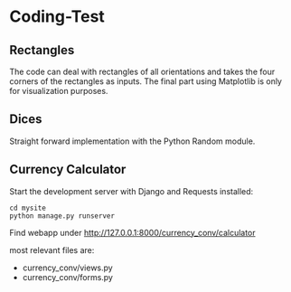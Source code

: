 # Coding-Test
## Rectangles
The code can deal with rectangles of all orientations and takes the four corners of the rectangles as inputs.
The final part using Matplotlib is only for visualization purposes.
## Dices
Straight forward implementation with the Python Random module.
## Currency Calculator
Start the development server with Django and Requests installed:
```
cd mysite
python manage.py runserver
```
Find webapp under http://127.0.0.1:8000/currency_conv/calculator

most relevant files are:
* currency_conv/views.py
* currency_conv/forms.py




